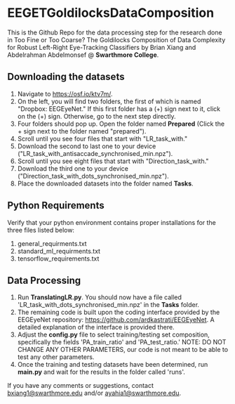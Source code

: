 # EEGETGoldilocksDataComposition

This is the Github Repo for the data processing step for the research done in Too Fine or Too Coarse? The Goldilocks Composition of Data Complexity for Robust Left-Right Eye-Tracking Classifiers by Brian Xiang and Abdelrahman Abdelmonsef @ **Swarthmore College**. 

## Downloading the datasets

1. Navigate to https://osf.io/ktv7m/. 
2. On the left, you will find two folders, the first of which is named "Dropbox: EEGEyeNet." If this first folder has a (+) sign next to it, click on the (+) sign. Otherwise, go to the next step directly. 
3. Four folders should pop up. Open the folder named **Prepared** (Click the + sign next to the folder named "prepared"). 
4. Scroll until you see four files that start with "LR_task_with."
5. Download the second to last one to your device ("LR_task_with_antisaccade_synchronised_min.npz").
6. Scroll until you see eight files that start with "Direction_task_with."
5. Download the third one to your device ("Direction_task_with_dots_synchronised_min.npz").
7. Place the downloaded datasets into the folder named **Tasks**.

## Python Requirements

Verify that your python environment contains proper installations for the three files listed below:
1. general_requirments.txt
2. standard_ml_requirments.txt
3. tensorflow_requirements.txt

## Data Processing

1. Run **TranslatingLR.py**. You should now have a file called 'LR_task_with_dots_synchronised_min.npz' in the **Tasks** folder.
2. The remaining code is built upon the coding interface provided by the EEGEyeNet repository: https://github.com/ardkastrati/EEGEyeNet. A detailed explanation of the interface is provided there. 
3. Adjust the **config.py** file to select training/testing set composition, specifically the fields 'PA_train_ratio' and 'PA_test_ratio.' NOTE: DO NOT CHANGE ANY OTHER PARAMETERS, our code is not meant to be able to test any other parameters.
5. Once the training and testing datasets have been determined, run **main.py** and wait for the results in the folder called 'runs'.

If you have any comments or suggestions, contact bxiang1@swarthmore.edu and/or ayahia1@swarthmore.edu.


 
